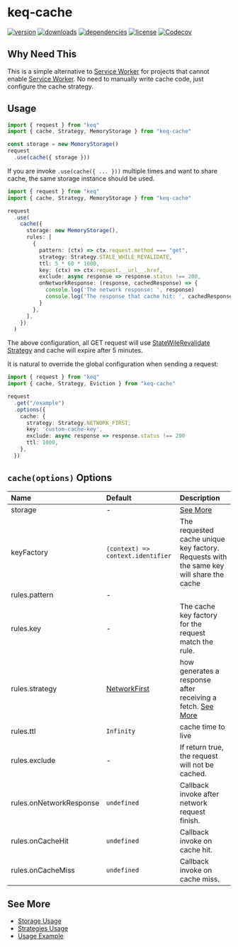 # keq-cache

[npm]: https://www.npmjs.com/package/keq-cache

[![version](https://img.shields.io/npm/v/keq-cache.svg?logo=npm&style=for-the-badge)][npm]
[![downloads](https://img.shields.io/npm/dm/keq-cache.svg?logo=npm&style=for-the-badge)][npm]
[![dependencies](https://img.shields.io/librariesio/release/npm/keq-cache?logo=npm&style=for-the-badge)][npm]
[![license](https://img.shields.io/npm/l/keq-cache.svg?logo=github&style=for-the-badge)][npm]
[![Codecov](https://img.shields.io/codecov/c/gh/keq-request/keq-cache?logo=codecov&token=PLF0DT6869&style=for-the-badge)](https://codecov.io/gh/keq-request/keq-cache)

## Why Need This

[SW MDN]: https://developer.mozilla.org/en-US/docs/Web/API/Service_Worker_API

This is a simple alternative to [Service Worker][SW MDN] for projects that cannot enable [Service Worker][SW MDN]. No need to manually write cache code, just configure the cache strategy.

## Usage

<!-- prettier-ignore -->
```typescript
import { request } from "keq"
import { cache, Strategy, MemoryStorage } from "keq-cache"

const storage = new MemoryStorage()
request
  .use(cache({ storage }))
```

If you are invoke `.use(cache({ ... }))` multiple times and want to share cache, the same storage instance should be used.

<!-- prettier-ignore -->
```typescript
import { request } from "keq"
import { cache, Strategy, MemoryStorage } from "keq-cache"

request
  .use(
    cache({
      storage: new MemoryStorage(),
      rules: [
        {
          pattern: (ctx) => ctx.request.method === "get",
          strategy: Strategy.STALE_WHILE_REVALIDATE,
          ttl: 5 * 60 * 1000,
          key: (ctx) => ctx.request.__url__.href,
          exclude: async response => response.status !== 200,
          onNetworkResponse: (response, cachedResponse) => {
            console.log('The network response: ', response)
            console.log('The response that cache hit: ', cachedResponse)
          }
        },
      ],
    })
  )
```

The above configuration, all GET request will use [StateWileRevalidate Strategy](#stale-while-revalidate) and cache will expire after 5 minutes.

It is natural to override the global configuration when sending a request:

<!-- prettier-ignore -->
```typescript
import { request } from "keq"
import { cache, Strategy, Eviction } from "keq-cache"

request
  .get("/example")
  .options({
    cache: {
      strategy: Strategy.NETWORK_FIRST,
      key: 'custom-cache-key',
      exclude: async response => response.status !== 200
      ttl: 1000,
    },
  })
```

## `cache(options)` Options

| Name                    | Default                                           | Description                                                                             |
| :---------------------- | :------------------------------------------------ | :-------------------------------------------------------------------------------------- |
| storage                 | -                                                 | [See More](./docs/storage.md)                                                           |
| keyFactory              | `(context) => context.identifier`                 | The requested cache unique key factory. Requests with the same key will share the cache |
| rules.pattern           | -                                                 |
| rules.key               | -                                                 | The cache key factory for the request match the rule.                                   |
| rules.strategy          | [NetworkFirst](./docs/strategies.md#networkfirst) | how generates a response after receiving a fetch. [See More](./docs/strategies.md)      |
| rules.ttl               | `Infinity`                                        | cache time to live                                                                      |
| rules.exclude           | -                                                 | If return true, the request will not be cached.                                         |
| rules.onNetworkResponse | `undefined`                                       | Callback invoke after network request finish.                                           |
| rules.onCacheHit        | `undefined`                                       | Callback invoke on cache hit.                                                           |
| rules.onCacheMiss       | `undefined`                                       | Callback invoke on cache miss.                                                          |

## See More

- [Storage Usage](./docs/storage.md)
- [Strategies Usage](./docs/strategies.md)
- [Usage Example](./docs/example.md)
